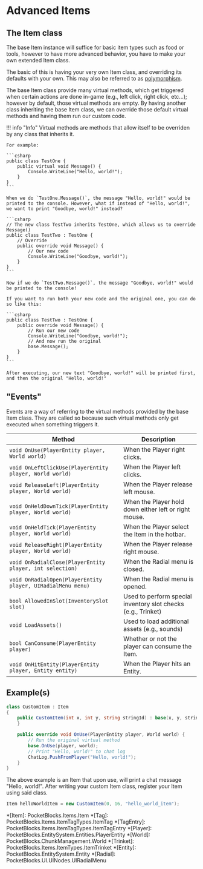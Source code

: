 # Advanced Items

## The Item class

The base Item instance will suffice for basic item types such as food or tools, however to have more advanced behavior, you have to make your own extended Item class.

The basic of this is having your very own Item class, and overriding its defaults with your own. This may also be referred to as [polymorphism](https://www.w3schools.com/cs/cs_polymorphism.php). 

The base Item class provide many virtual methods, which get triggered when certain actions are done in-game (e.g., left click, right click, etc...); however by default, those virtual methods are empty. By having another class inheriting the base Item class, we can override those default virtual methods and having them run our custom code.

!!! info "Info"
    Virtual methods are methods that allow itself to be overriden by any class that inherits it.

    For example:

    ```csharp
    public class TestOne {
        public virtual void Message() {
            Console.WriteLine("Hello, world!");
        }
    }
    ```

    When we do `TestOne.Message()`, the message "Hello, world!" would be printed to the console. However, what if instead of "Hello, world!", we want to print "Goodbye, world!" instead?

    ```csharp
    // The new class TestTwo inherits TestOne, which allows us to override Message()
    public class TestTwo : TestOne {
        // Override
        public override void Message() {
            // Our new code
            Console.WriteLine("Goodbye, world!");
        }
    }
    ```

    Now if we do `TestTwo.Message()`, the message "Goodbye, world!" would be printed to the console!

    If you want to run both your new code and the original one, you can do so like this:

    ```csharp
    public class TestTwo : TestOne {
        public override void Message() {
            // Run our new code
            Console.WriteLine("Goodbye, world!");
            // And now run the original
            base.Message();
        }
    }
    ```

    After executing, our new text "Goodbye, world!" will be printed first, and then the original "Hello, world!"

## "Events"

Events are a way of referring to the virtual methods provided by the base Item class. They are called so because such virtual methods only get executed when something triggers it.

| Method | Description |
| ------ | ----------- |
| `void OnUse(PlayerEntity player, World world)` | When the Player right clicks. |
| `void OnLeftClickUse(PlayerEntity player, World world)` | When the Player left clicks. |
| `void ReleaseLeft(PlayerEntity player, World world)` | When the Player release left mouse. |
| `void OnHeldDownTick(PlayerEntity player, World world)` | When the Player hold down either left or right mouse. |
| `void OnHeldTick(PlayerEntity player, World world)` | When the Player select the Item in the hotbar. |
| `void ReleaseRight(PlayerEntity player, World world)` | When the Player release right mouse. |
| `void OnRadialClose(PlayerEntity player, int selection)` | When the Radial menu is closed. |
| `void OnRadialOpen(PlayerEntity player, UIRadialMenu menu)` | When the Radial menu is opened. |
| `bool AllowedInSlot(InventorySlot slot)` | Used to perform special inventory slot checks (e.g., Trinket) |
| `void LoadAssets()` | Used to load additional assets (e.g., sounds) |
| `bool CanConsume(PlayerEntity player)` | Whether or not the player can consume the Item. |
| `void OnHitEntity(PlayerEntity player, Entity entity)` | When the Player hits an Entity. |

## Example(s)

```csharp title="Example"
class CustomItem : Item
{
    public CustomItem(int x, int y, string stringId) : base(x, y, stringId) {
    }

    public override void OnUse(PlayerEntity player, World world) {
        // Run the original virtual method
        base.OnUse(player, world);
        // Print "Hello, world!" to chat log
        ChatLog.PushFromPlayer("Hello, world!");
    }
}
```

The above example is an Item that upon use, will print a chat message "Hello, world!". After writing your custom Item class, register your Item using said class.

```csharp title="Example"
Item helloWorldItem = new CustomItem(0, 16, "hello_world_item");
```

*[Item]: PocketBlocks.Items.Item
*[Tag]: PocketBlocks.Items.ItemTagTypes.ItemTag
*[TagEntry]: PocketBlocks.Items.ItemTagTypes.ItemTagEntry
*[Player]: PocketBlocks.EntitySystem.Entities.PlayerEntity
*[World]: PocketBlocks.ChunkManagement.World
*[Trinket]: PocketBlocks.Items.ItemTypes.ItemTrinket
*[Entity]: PocketBlocks.EntitySystem.Entity
*[Radial]: PocketBlocks.UI.UINodes.UIRadialMenu